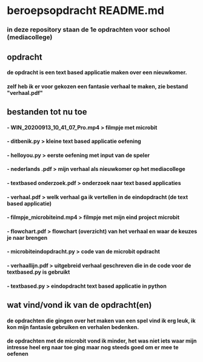 # beroepsopdracht README.md
### in deze repository staan de 1e opdrachten voor school (mediacollege)

## opdracht
#### de opdracht is een text based applicatie maken over een nieuwkomer.
#### zelf heb ik er voor gekozen een fantasie verhaal te maken, zie bestand "verhaal.pdf"

## bestanden tot nu toe 
#### - WIN_20200913_10_41_07_Pro.mp4 > filmpje met microbit 
#### - ditbenik.py > kleine text based applicatie oefening
#### - helloyou.py > eerste oefening met input van de speler
#### - nederlands .pdf > mijn verhaal als nieuwkomer op het mediacollege
#### - textbased onderzoek.pdf > onderzoek naar text based applicaties
#### - verhaal.pdf > welk verhaal ga ik vertellen in de eindopdracht (de text based applicatie)
#### - filmpje_microbiteind.mp4 > filmpje met mijn eind project microbit
#### - flowchart.pdf > flowchart (overzicht) van het verhaal en waar de keuzes je naar brengen
#### - microbiteindopdracht.py > code van de microbit opdracht
#### - verhaallijn.pdf > uitgebreid verhaal geschreven die in de code voor de textbased.py is gebruikt
#### - textbased.py > eindopdracht text based applicatie in python

## wat vind/vond ik van de opdracht(en)
#### de opdrachten die gingen over het maken van een spel vind ik erg leuk, ik kon mijn fantasie gebruiken en verhalen bedenken.
#### de opdrachten met de microbit vond ik minder, het was niet iets waar mijn intresse heel erg naar toe ging maar nog steeds goed om er mee te oefenen
